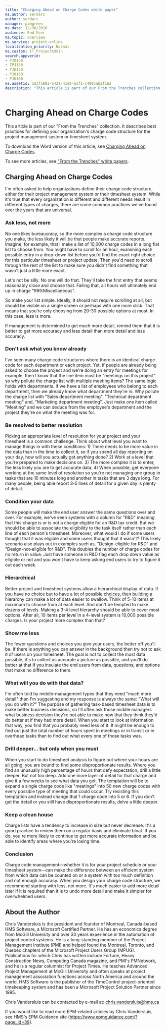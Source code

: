 ```yaml
---
title: "Charging Ahead on Charge Codes white paper"
ms.author: serdars
author: serdars
manager: pamgreen
ms.date: 12/30/2016
audience: End User
ms.topic: overview
ms.service: project-online
localization_priority: Normal
ms.custom: IT_ProjectAdmin
search.appverid:
- PJO150
- ZPJ150
- PJU150
- PJO160
- PJU160
ms.assetid: 1d3fa881-6421-41e9-a1f1-c4095ab2f162
description: "This article is part of our From the Trenches collection. It describes best practices for defining your organization's charge code structure for the project management system or timesheet system."
---
```


# Charging Ahead on Charge Codes

This article is part of our "From the Trenches" collection. It describes best practices for defining your organization's charge code structure for the project management system or timesheet system.
  
To download the Word version of this article, see [Charging Ahead on Charge Codes](https://go.microsoft.com/fwlink/?LinkId=276786).
  
To see more articles, see ["From the Trenches" white papers](https://support.office.com/article/faec6b1a-c217-4c79-b8c4-0514f402106b).
  
## Charging Ahead on Charge Codes

I'm often asked to help organizations define their charge code structure, either for their project management system or their timesheet system. While it's true that every organization is different and different needs result in different types of charges, there are some common practices we've found over the years that are universal. 
  
### Ask less, not more

 No one likes bureaucracy, so the more complex a charge code structure you make, the less likely it will be that people make accurate reports. Imagine, for example, that I make a list of 10,000 charge codes in a long flat list to choose from. You might have to scroll for an hour, examining each possible entry in a drop-down list before you'd find the exact right choice for this particular timesheet or project update. Then you'd need to scroll through the rest of the list to make sure you didn't find something that wasn't just a little more exact. 
  
Let's not be silly. No one will do that. They'll take the first entry that seems reasonably close and choose that. Failing that, all hours will ultimately end up in charge "999:Miscellaneous".
  
So make your list simple. Ideally, it should not require scrolling at all, but should be visible on a single screen or perhaps with one more click. That means that you're only choosing from 20-30 possible options at most. In this case, less is more. 
  
If management is determined to get much more detail, remind them that it is better to get more accuracy and less detail than more detail and less accuracy. 
  
### Don't ask what you know already

I've seen many charge code structures where there is an identical charge code for each department or each project. Yet, if people are already being asked to choose the project and we're doing an entry for meetings for example, then I know that the line item must be "meetings on this project" so why pollute the charge list with multiple meeting items? The same logic holds with departments. If we have a list of employees who belong to each department, then we already know what department they're in. Why pollute the charge list with "Sales department meeting", "Technical department meeting" and, "Marketing department meeting". Just make one item called "Meeting" and we can deduce from the employee's department and the project they're on what the meeting was for. 
  
### Be resolved to better resolution

Picking an appropriate level of resolution for your project and your timesheet is a common challenge. Think about what level you want to manage things in with these conditions: 1) There needs to be more value in the data than in the time to collect it, so if you spend all day reporting on your day, how will you actually get anything done? 2) Work at a level that you're prepared to make decisions on. 3) The more complex it is to enter, the less likely you are to get accurate data. 4) When possible, get everyone working at the same level of resolution so you're not managing one group in tasks that are 10 minutes long and another in tasks that are 3 days long. For many people, being able report 3-5 lines of detail for a given day is plenty of detail.
  
### Condition your data

Some people will make the end user answer the same questions over and over. For example, we've seen systems with a column for "R&amp;D" meaning that this charge is or is not a charge eligible for an R&amp;D tax credit. But we should be able to associate the eligibility to the task itself rather than each line of each person's timesheet. Moreover, what would I do if some users thought that it was eligible and some users thought that it wasn't? This likely scenario also plays out in examples such as, "Design-eligible for R&amp;D" and "Design-not-eligible for R&amp;D". This doubles the number of charge codes for no return in value. Just have someone in R&amp;D flag each drop down value as eligible or not and you won't have to keep asking end users to try to figure it out each week.
  
### Hierarchical

Better project and timesheet systems allow a hierarchical display of data. If you have no choice but to have a lot of possible choices, then building a hierarchy can make a lot of data easier to swallow. Think of 5-10 items at maximum to choose from at each level. And don't be tempted to make dozens of levels. Making a 3-4 level hierarchy should be able to cover most options. After all, 10 items per level in a 4-level system is 10,000 possible charges. Is your project more complex than that?
  
### Show me less

The fewer questions and choices you give your users, the better off you'll be. If there is anything you can answer in the background then try not to ask it of users on your timesheet. The goal is not to collect the most data possible, it's to collect as accurate a picture as possible, and you'll do better at that if you insulate the end users from data, questions, and options that make no difference to them.
  
### What will you do with that data?

I'm often told by middle-management types that they need "much more detail" than I'm suggesting and my response is always the same: "What will you do with it?" The purpose of gathering task-based timesheet data is to make better business decisions, so I'll often ask those middle managers what business decision they're not able to make now that they think they'd do better at if they had more detail. When you start to look at information that way, you find that you probably need less of it. It might be enough to find out just the total number of hours spent in meetings or in transit or in overhead tasks than to find out what every one of those tasks was. 
  
### Drill deeper… but only when you must

When you start to do timesheet analysis to figure out where your hours are all going, you are bound to find some disproportionate results. Where you find an unusually high percentage of hours that defy expectation, drill a little deeper. But not too deep. Add one more layer of detail for that charge and give it a few weeks to see what data you get. The temptation will be to expand a single charge code like "meetings" into 50 new charge codes with every possible type of meeting that could occur. Try resisting this temptation and instead change that 1 charge code into 5 or 6. If you don't get the detail or you still have disproportionate results, delve a little deeper.
  
### Keep a clean house

Charge lists have a tendency to increase in size but never decrease. It's a good practice to review them on a regular basis and eliminate bloat. If you do, you're more likely to continue to get more accurate information and be able to identify areas where you're losing time.
  
### Conclusion

Charge code management—whether it is for your project schedule or your timesheet system—can make the difference between an efficient system from which data can be counted on or a system with too much definition and not enough accuracy. When you design your charge code structure, we recommend starting with less, not more. It's much easier to add more detail later if it is required than it is to undo more detail and make it simpler for overwhelmed users. 
  
## About the Author

Chris Vandersluis is the president and founder of Montreal, Canada-based HMS Software, a Microsoft Certified Partner. He has an economics degree from McGill University and over 30 years experience in the automation of project control systems. He is a long-standing member of the Project Management Institute (PMI) and helped found the Montreal, Toronto, and Quebec chapters of the Microsoft Project Users Group (MPUG). Publications for which Chris has written include Fortune, Heavy Construction News, Computing Canada magazine, and PMI's PMNetwork, and he is a regular columnist for Project Times. He teaches Advanced Project Management at McGill University and often speaks at project management association functions across North America and around the world. HMS Software is the publisher of the TimeControl project-oriented timekeeping system and has been a Microsoft Project Solution Partner since 1995. 
  
Chris Vandersluis can be contacted by e-mail at: chris.vandersluis@hms.ca
  
If you would like to read more EPM-related articles by Chris Vandersluis, see HMS's EPM Guidance site (https://www.epmguidance.com/?page_id=39).
  

